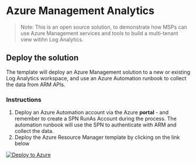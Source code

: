 # Azure Management Analytics

>Note: This is an open source solution, to demonstrate how MSPs can use Azure Management services and tools to build a multi-tenant view witihn Log Analytics.

## Deploy the solution

The template will deploy an Azure Management solution to a new or existing Log Analytics workspace, and use an Azure Automation runbook to collect the data from ARM APIs.

### Instructions

1. Deploy an Azure Automation account via the Azure **portal** - and remember to create a SPN RunAs Account during the process. The automation runbook will use the SPN to authenticate with ARM and collect the data.
2. Deploy the Azure Resource Manager template by clicking on the link below

[![Deploy to Azure](http://azuredeploy.net/deploybutton.png)](https://portal.azure.com/#create/Microsoft.Template/uri/https%3A%2F%2Fraw.githubusercontent.com%2Fkrnese%2Fazuredeploy%2Fmaster%2FAzureMgmt%2FAzureMgmtAnalytics%2FazureMgmtatScale.json)